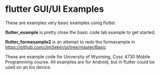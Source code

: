 flutter GUI/UI Examples
===========
These are examples very basic examples using flutter.

<b>flutter_example</b> is pretty close the basic code lab example to get started.

<b>flutter_formexample2</b> is an attempt to redo the formexample in https://github.com/JimSeker/ui/tree/master/Basic 


These are example code for University of Wyoming, Cosc 4730 Mobile Programming course.
All examples are for Android, but in flutter could be used on an Ios device.
